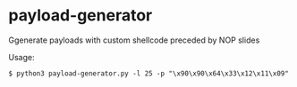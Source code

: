 # payload-generator
Ggenerate payloads with custom shellcode preceded by NOP slides

Usage:
```
$ python3 payload-generator.py -l 25 -p "\x90\x90\x64\x33\x12\x11\x09"
```
